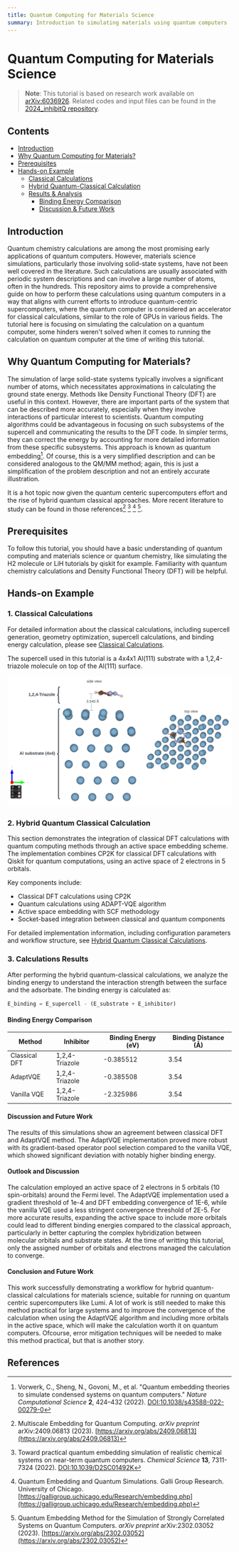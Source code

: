 ```yaml
---
title: Quantum Computing for Materials Science
summary: Introduction to simulating materials using quantum computers
---
```


# Quantum Computing for Materials Science

> **Note**: This tutorial is based on research work available on [arXiv:6036926](https://arxiv.org/submit/6036926/view). Related codes and input files can be found in the [2024_inhibitQ repository](https://github.com/MarcMaussner/2024_inhibitQ/tree/main/phase2_submission).

## Contents

- [Introduction](#introduction)
- [Why Quantum Computing for Materials?](#why-quantum-computing-for-materials)
- [Prerequisites](#prerequisites)
- [Hands-on Example](#hands-on-example)
  - [Classical Calculations](#classical-calculations)
  - [Hybrid Quantum-Classical Calculation](#hybrid-quantum-classical-calculation)
  - [Results & Analysis](#results-and-analysis)
    - [Binding Energy Comparison](#binding-energy-comparison)
    - [Discussion & Future Work](#discussion-and-future-work)

## Introduction

Quantum chemistry calculations are among the most promising early applications of quantum computers. However, materials science simulations, particularly those involving solid-state systems, have not been well covered in the literature. Such calculations are usually associated with periodic system descriptions and can involve a large number of atoms, often in the hundreds. This repository aims to provide a comprehensive guide on how to perform these calculations using quantum computers in a way that aligns with current efforts to introduce quantum-centric supercomputers, where the quantum computer is considered an accelerator for classical calculations, similar to the role of GPUs in various fields. The tutorial here is focusing on simulating the calculation on a quantum computer, some hinders weren't solved when it comes to running the calculation on quantum computer at the time of writing this tutorial.

## Why Quantum Computing for Materials?

The simulation of large solid-state systems typically involves a significant number of atoms, which necessitates approximations in calculating the ground state energy. Methods like Density Functional Theory (DFT) are useful in this context. However, there are important parts of the system that can be described more accurately, especially when they involve interactions of particular interest to scientists. Quantum computing algorithms could be advantageous in focusing on such subsystems of the supercell and communicating the results to the DFT code. In simpler terms, they can correct the energy by accounting for more detailed information from these specific subsystems. This approach is known as quantum embedding[^1]. Of course, this is a very simplified description and can be considered analogous to the QM/MM method; again, this is just a simplification of the problem description and not an entirely accurate illustration. 

It is a hot topic now given the quantum centeric supercomputers effort and the rise of hybrid quantum classical approaches. More recent literature to study can be found in those references[^2] [^3] [^4] [^5].

## Prerequisites

To follow this tutorial, you should have a basic understanding of quantum computing and materials science or quantum chemistry, like simulating the H2 molecule or LiH tutorials by qiskit for example. Familiarity with quantum chemistry calculations and Density Functional Theory (DFT) will be helpful.

## Hands-on Example

### 1. Classical Calculations
For detailed information about the classical calculations, including supercell generation, geometry optimization, supercell calculations, and binding energy calculation, please see [Classical Calculations](classical_calculations.md).

The supercell used in this tutorial is a 4x4x1 Al(111) substrate with a 1,2,4-triazole molecule on top of the Al(111) surface. 

![The geometry optimized supercell of triazole molecule on top Al substrate](../img/example_supercell.svg)

### 2. Hybrid Quantum Classical Calculation

This section demonstrates the integration of classical DFT calculations with quantum computing methods through an active space embedding scheme. The implementation combines CP2K for classical DFT calculations with Qiskit for quantum computations, using an active space of 2 electrons in 5 orbitals.

Key components include:
- Classical DFT calculations using CP2K
- Quantum calculations using ADAPT-VQE algorithm
- Active space embedding with SCF methodology
- Socket-based integration between classical and quantum components

For detailed implementation information, including configuration parameters and workflow structure, see [Hybrid Quantum Classical Calculations](hybrid_quantum_classical.md).

### 3. Calculations Results

After performing the hybrid quantum-classical calculations, we analyze the binding energy to understand the interaction strength between the surface and the adsorbate. The binding energy is calculated as:

```python
E_binding = E_supercell - (E_substrate + E_inhibitor)
```
#### Binding Energy Comparison

| Method | Inhibitor | Binding Energy (eV) | Binding Distance (Å) |
|--------|-----------|-------------------|--------------------|
| Classical DFT | 1,2,4-Triazole | -0.385512 | 3.54 |
| AdaptVQE | 1,2,4-Triazole | -0.385508 | 3.54 |
| Vanilla VQE | 1,2,4-Triazole | -2.325986 | 3.54 |

#### Discussion and Future Work

The results of this simulations show an agreement between classical DFT and AdaptVQE method. The AdaptVQE implementation proved more robust with its gradient-based operator pool selection compared to the vanilla VQE, which showed significant deviation with notably higher binding energy.

#### Outlook and Discussion

The calculation employed an active space of 2 electrons in 5 orbitals (10 spin-orbitals) around the Fermi level. The AdaptVQE implementation used a gradient threshold of 1e-4 and DFT embedding convergence of 1E-6, while the vanilla VQE used a less stringent convergence threshold of 2E-5. For more accurate results, expanding the active space to include more orbitals could lead to different binding energies compared to the classical approach, particularly in better capturing the complex hybridization between molecular orbitals and substrate states. At the time of writting this tutorial, only the assigned number of orbitals and electrons managed the calculation to converge.

#### Conclusion and Future Work

This work successfully demonstrating a workflow for hybrid quantum-classical calculations for materials science, suitable for running on quantum centric supercomputers like Lumi. A lot of work is still needed to make this method practical for large systems and to improve the convergence of the calculation when using the AdaptVQE algorithm and including more orbitals in the active space, which will make the calculation worth it on quantum computers. Ofcourse, error mitigation techniques will be needed to make this method practical, but that is another story.

## References

[^1]: Vorwerk, C., Sheng, N., Govoni, M., et al. "Quantum embedding theories to simulate condensed systems on quantum computers." *Nature Computational Science* **2**, 424–432 (2022). [DOI:10.1038/s43588-022-00279-0](https://doi.org/10.1038/s43588-022-00279-0)

[^2]: Multiscale Embedding for Quantum Computing. *arXiv preprint* arXiv:2409.06813 (2023). [https://arxiv.org/abs/2409.06813](https://arxiv.org/abs/2409.06813)

[^3]: Toward practical quantum embedding simulation of realistic chemical systems on near-term quantum computers. *Chemical Science* **13**, 7311-7324 (2022). [DOI:10.1039/D2SC01492K](https://pubs.rsc.org/en/content/articlelanding/2022/sc/d2sc01492k)

[^4]: Quantum Embedding and Quantum Simulations. Galli Group Research. University of Chicago. [https://galligroup.uchicago.edu/Research/embedding.php](https://galligroup.uchicago.edu/Research/embedding.php)

[^5]: Quantum Embedding Method for the Simulation of Strongly Correlated Systems on Quantum Computers. *arXiv preprint* arXiv:2302.03052 (2023). [https://arxiv.org/abs/2302.03052](https://arxiv.org/abs/2302.03052)